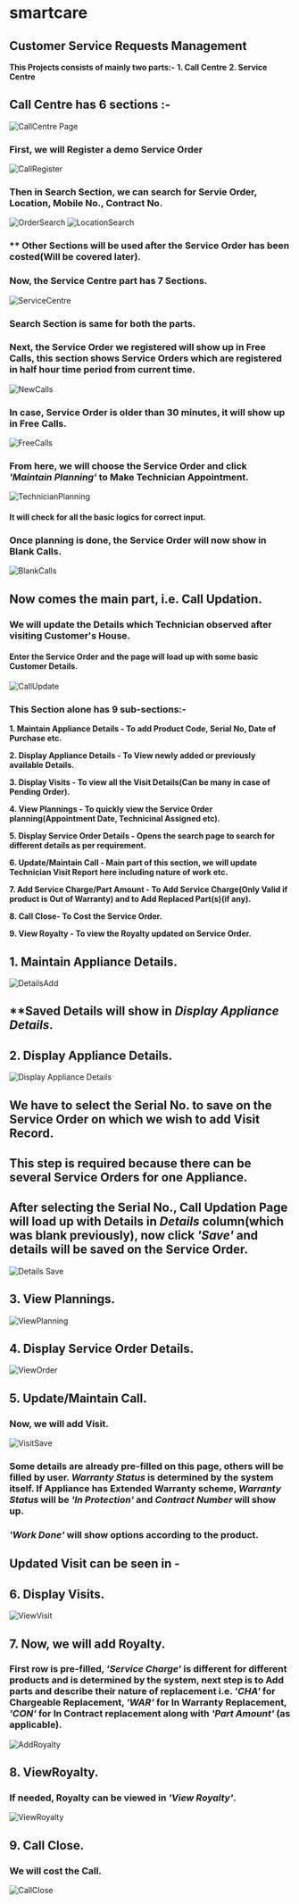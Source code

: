 # smartcare

## Customer Service Requests Management

**This Projects consists of mainly two parts:-**
**1. Call Centre**
**2. Service Centre**

## Call Centre has 6 sections :-
![CallCentre Page](https://github.com/danish2694/smartcare/blob/master/Screenshots/1.%20CallCentre%20Page.png)

### **First, we will Register a demo Service Order**
![CallRegister](https://github.com/danish2694/smartcare/blob/master/Screenshots/2.%20CallRegister%20Page.png)

### **Then in Search Section, we can search for Servie Order, Location, Mobile No., Contract No.**

![OrderSearch](https://github.com/danish2694/smartcare/blob/master/Screenshots/3.%20OrderSearch%20Page.png)
![LocationSearch](https://github.com/danish2694/smartcare/blob/master/Screenshots/4.%20LocationSearch%20Page.png)

### ** Other Sections will be used after the Service Order has been costed(Will be covered later).

### **Now, the Service Centre part has 7 Sections.**
![ServiceCentre](https://github.com/danish2694/smartcare/blob/master/Screenshots/5.%20ServiceCentre%20Page.png)

### **Search Section is same for both the parts**.

### **Next, the Service Order we registered will show up in Free Calls, this section shows Service Orders which are registered in half hour time period from current time.**
![NewCalls](https://github.com/danish2694/smartcare/blob/master/Screenshots/6.%20NewCalls%20Page.png)

### **In case, Service Order is older than 30 minutes, it will show up in Free Calls.**
![FreeCalls](https://github.com/danish2694/smartcare/blob/master/Screenshots/7.%20FreeCalls%20Page.png)

### **From here, we will choose the Service Order and click ***'Maintain Planning'*** to Make Technician Appointment.**
![TechnicianPlanning](https://github.com/danish2694/smartcare/blob/master/Screenshots/8.%20TechnicianPlanning%20Page.png)
#### **It will check for all the basic logics for correct input.**

### **Once planning is done, the Service Order will now show in Blank Calls.**
![BlankCalls](https://github.com/danish2694/smartcare/blob/master/Screenshots/9.%20BlankCalls%20Page.png)

## **Now comes the main part, i.e. Call Updation.**
### **We will update the Details which Technician observed after visiting Customer's House.**
#### **Enter the Service Order and the page will load up with some basic Customer Details.**
![CallUpdate](https://github.com/danish2694/smartcare/blob/master/Screenshots/10.%20CallUpdate%20Page.png)

### **This Section alone has 9 sub-sections:-**
**1. Maintain Appliance Details - To add Product Code, Serial No, Date of Purchase etc.**

**2. Display Appliance Details - To View newly added or previously available Details.**

**3. Display Visits - To view all the Visit Details(Can be many in case of Pending Order).**

**4. View Plannings - To quickly view the Service Order planning(Appointment Date, Technicinal Assigned etc).**

**5. Display Service Order Details - Opens the search page to search for different details as per requirement.**

**6. Update/Maintain Call - Main part of this section, we will update Technician Visit Report here including nature of work etc.**

**7. Add Service Charge/Part Amount - To Add Service Charge(Only Valid if product is Out of Warranty) and to Add Replaced Part(s)(if any).**

**8. Call Close- To Cost the Service Order.**

**9. View Royalty - To view the Royalty updated on Service Order.**

## **1. Maintain Appliance Details.**
![DetailsAdd](https://github.com/danish2694/smartcare/blob/master/Screenshots/11.%20DetailsAdd%20Page.png)

## **Saved Details will show in ***Display Appliance Details***.

## **2. Display Appliance Details.**
![Display Appliance Details](https://github.com/danish2694/smartcare/blob/master/Screenshots/12.%20DetailsView%20Page.png)

## **We have to select the Serial No. to save on the Service Order on which we wish to add Visit Record.**
## **This step is required because there can be several Service Orders for one Appliance.**

## **After selecting the Serial No., Call Updation Page will load up with Details in *Details* column(which was blank previously), now click ***'Save'*** and details will be saved on the Service Order.**
![Details Save](https://github.com/danish2694/smartcare/blob/master/Screenshots/13.%20Details%20Save%20Page.png)

## **3. View Plannings.**
![ViewPlanning](https://github.com/danish2694/smartcare/blob/master/Screenshots/14.%20ViewPlanning%20Page.png)

## **4. Display Service Order Details.**
![ViewOrder](https://github.com/danish2694/smartcare/blob/master/Screenshots/15.%20ViewOrder%20Page.png)

## **5. Update/Maintain Call.**
### **Now, we will add Visit.**
![VisitSave](https://github.com/danish2694/smartcare/blob/master/Screenshots/16.%20VisitSave%20Page.png)

### **Some details are already pre-filled on this page, others will be filled by user. ***Warranty Status*** is determined by the system itself. If Appliance has Extended Warranty scheme, ***Warranty Status*** will be ***'In Protection'*** and ***Contract Number*** will show up.**

### ***'Work Done'*** will show options according to the product.

## **Updated Visit can be seen in -**
## **6. Display Visits.**
![ViewVisit](https://github.com/danish2694/smartcare/blob/master/Screenshots/17.%20ViewVisit%20Page.png)

## **7. Now, we will add Royalty.**
### **First row is pre-filled, ***'Service Charge'*** is different for different products and is determined by the system, next step is to Add parts and describe their nature of replacement i.e. ***'CHA'*** for Chargeable Replacement, ***'WAR'*** for In Warranty Replacement, ***'CON'***  for In Contract replacement along with ***'Part Amount'*** (as applicable).**
![AddRoyalty](https://github.com/danish2694/smartcare/blob/master/Screenshots/18.%20AddRoyalty%20Page.png)

## **8. ViewRoyalty.**
### **If needed, Royalty can be viewed in ***'View Royalty'***.**
![ViewRoyalty](https://github.com/danish2694/smartcare/blob/master/Screenshots/19.%20ViewRoyalty%20Page.png)

## **9. Call Close.**
### **We will cost the Call.**
![CallClose](https://github.com/danish2694/smartcare/blob/master/Screenshots/20.%20CallClose%20Page.png)
